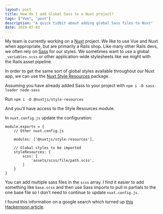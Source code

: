 ```yaml
---
layout: post
title: How do I add Global Sass to a Nuxt project? 
tags: ["Vue", 'post']
description: "A quick tidbit about adding global Sass files to Nuxt"
date: 2019-07-03
---
```


My team is currently working on a [Nuxt](https://nuxtjs.org/) project. We like to use Vue and Nuxt when appropriate, but are primarily a Rails shop. Like many other Rails devs, we often rely on [Sass](https://sass-lang.com/) for our styles. We sometimes want to use a global `_variables.scss` or other application-wide stylesheets like we might with the Rails asset pipeline. 

In order to get the same sort of global styles available throughout our Nuxt app, we can use the [Nuxt Style Resources](https://www.npmjs.com/package/@nuxtjs/style-resources) package. 

Assuming you have already added Sass to your project with `npm i -D sass-loader node-sass`

Run `npm i -D @nuxtjs/style-resources`

And you'll have access to the Style Resources module. 

In `nuxt.config.js` update the configuration: 

```
module.exports = {
    // Other nuxt.config.js
    
    modules: ['@nuxtjs/style-resources'],

    // Global styles to be imported
    styleResources: {
        scss: [
            'assets/scss/file/path.scss',
        ]
    }
}
```

You can add multiple sass files in the `scss` array. I find it easier to add something like `base.scss` and then use Sass imports to pull in partials to the one base file so I don't need to continue to update `nuxt.config.js`.

I found this information on a google search which turned up [this Hackernoon article](https://hackernoon.com/how-i-use-scss-variables-mixins-functions-globally-in-nuxt-js-projects-while-compiling-css-utilit-58bb6ff30438).